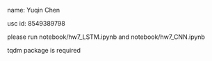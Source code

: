name: Yuqin Chen

usc id: 8549389798

please run notebook/hw7_LSTM.ipynb and notebook/hw7_CNN.ipynb


tqdm package is required